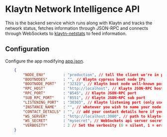 Klaytn Network Intelligence API
============

This is the backend service which runs along with Klaytn and tracks the network status,
fetches information through JSON-RPC and connects through WebSockets to [klaytn-netstats](https://github.com/klaytn/klaytn-netstats) to feed information.

## Configuration

Configure the app modifying [app.json](/app.json).

```json
	{
		"NODE_ENV"        : "production", // tell the client we're in production environment
		"BOOTNODES"    	  : "", // Klaytn cypress boot node IPs
		"BOOTNODE_PORT"   : "32323", // Klaytn boot node well-known port
		"RPC_HOST"        : "http://localhost", // Klaytn JSON-RPC host
		"RPC_PORT"        : "8545", // Klaytn JSON-RPC port
		"SUB_RPC_PORT"    : "8551", // Klaytn JSON-RPC sub port
		"LISTENING_PORT"  : "30303", // Klaytn listening port (only used for display)
		"INSTANCE_NAME"   : "", // whatever you wish to name your node
		"CONTACT_DETAILS" : "", // add your contact details here if you wish (email/skype)
		"WS_SERVER"       : "http://localhost:3000", // path to klaytn-netstats WebSockets api server
		"WS_SECRET"       : "mysecret", // WebSockets api server secret used for login
		"VERBOSITY"       : 2 // Set the verbosity (0 = silent, 1 = error, warn, 2 = error, warn, info, success, 3 = all logs)
	}
```
